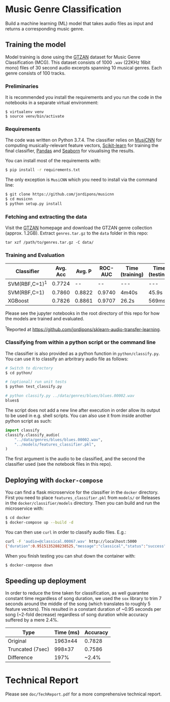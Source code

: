 # Music Genre Classification
Build a machine learning (ML) model that takes audio files as input and returns a corresponding music genre.

## Training the model
Model training is done using the [GTZAN](http://marsyas.info/downloads/datasets.html) dataset for Music Genre Classification (MCG). This dataset consists of 1000 `.wav` (22KHz 16bit mono) files of 30 second audio excerpts   spanning 10 musical genres. Each genre consists of 100 tracks.

### Preliminaries
It is recommended you install the requirements and you run the code in the notebooks in a separate virtual environment:

```
$ virtualenv venv
$ source venv/bin/activate
```

### Requirements

The code was written on Python 3.7.4. The classifier relies on [MusiCNN](https://github.com/jordipons/musicnn) for computing musically-relevant feature vectors, [Scikit-learn](https://scikit-learn.org/stable/index.html) for training the final classifier, [Pandas](https://pandas.pydata.org/) and [Seaborn](https://seaborn.pydata.org/) for visualising the results. 

You can install most of the requirements with:

```bash
$ pip install -r requirements.txt
```

The only exception is `MusiCNN` which you need to install via the command line:

```bash
$ git clone https://github.com/jordipons/musicnn
$ cd musicnn
$ python setup.py install
```

### Fetching and extracting the data 

Visit the [GTZAN](http://marsyas.info/downloads/datasets.html) homepage and download the GTZAN genre collection (approx. 1.2GB). Extract `genres.tar.gz` to the `data` folder in this repo:

```
tar xzf /path/to/genres.tar.gz -C data/ 
```

### Training and Evaluation 


|Classifier                    |Avg. Acc| Avg. P| ROC-AUC| Time (training) | Time (testing) |
|------------------------------|--------|-------|--------|----   | ----|
|SVM(RBF,C=1)<sup>1</sup>|0.7724   | --    |  --    |      ---     |--- |
|SVM(RBF,C=1)  |         0.7860   | 0.8822      | 0.9740       |4m40s| 45.9s|
|XGBoost       |         0.7826   |  0.8861     | 0.9707       |26.2s| 569ms |


Please see the jupyter notebooks in the root directory of this repo for how the models are trained and evaluated.


<sup>1</sup>Reported at https://github.com/jordipons/sklearn-audio-transfer-learning.

### Classifying from within a python script or the command line 

The classifier is also provided as a python function in `python/classify.py`. You can use it to classify an arbritrary audio file as follows:

```bash
# Switch to directory 
$ cd python/

# (optional) run unit tests
$ python test_classify.py

# python classify.py ../data/genres/blues/blues.00002.wav
blues$
```

The script does not add a new line after execution in order allow its output to be used in e.g. shell scripts. You can also use it from inside
another python script as such:

```python
import classify
classify.classify_audio(
    "../data/genres/blues/blues.00002.wav",
    "../models/features_classifier.pkl",
)
```

The first argument is the audio to be classified, and the second the classifier used (see the notebook files in this repo).

## Deploying with `docker-compose`

You can find a flask microservice for the classifier in the `docker` directory. First you need
to place `features_classifier.pkl` from `models/` or Releases in the `docker/classifier/models` directory. Then you can build and run the microservice with:

```bash
$ cd docker
$ docker-compose up --build -d
```

You can then use `curl` in order to classify audio files. E.g.:

```bash
curl -F 'audio=@classical.00067.wav' http://localhost:5000
{"duration":0.9515135288238525,"message":"classical","status":"success"}
```

When you finish testing you can shut down the container with:
```bash
$ docker-compose down
```
## Speeding up deployment

In order to reduce the time taken for classification, as well guarantee constant time regardless of song duration, we used the `sox` library to trim 7 seconds around the middle of the song (which translates to roughly 5 feature vectors). This resulted in a constant duration of ~0.95 seconds per song (~2-fold decrease) regardless of song duration while accuracy suffered by a mere 2.4%.

|Type|Time (ms) |Accuracy|
|----|----|--------|
|Original|1963±44|0.7828|
|Truncated (7sec)|998±37|0.7586|
|Difference| 197%| ~2.4%| 

# Technical Report

Please see `doc/TechReport.pdf` for a more comprehensive technical report.
